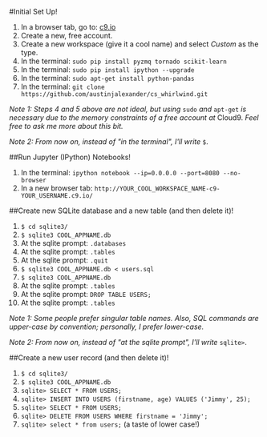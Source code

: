 #Initial Set Up!

1. In a browser tab, go to: <a href="https://c9.io/" target="_blank">c9.io</a>
2. Create a new, free account.
3. Create a new workspace (give it a cool name) and select _Custom_ as the type.
4. In the terminal: `sudo pip install pyzmq tornado scikit-learn`
5. In the terminal: `sudo pip install ipython --upgrade`
6. In the terminal: `sudo apt-get install python-pandas`
7. In the terminal: `git clone https://github.com/austinjalexander/cs_whirlwind.git`

_Note 1: Steps 4 and 5 above are not ideal, but using_ `sudo` _and_ `apt-get` _is necessary due to the memory constraints of a free account at_ Cloud9. _Feel free to ask me more about this bit._

_Note 2: From now on, instead of "in the terminal", I'll write_ `$`.


##Run Jupyter (IPython) Notebooks!

1. In the terminal: `ipython notebook --ip=0.0.0.0 --port=8080 --no-browser`
2. In a new browser tab: `http://YOUR_COOL_WORKSPACE_NAME-c9-YOUR_USERNAME.c9.io/`


##Create new SQLite database and a new table (and then delete it)!

1. `$ cd sqlite3/`
2. `$ sqlite3 COOL_APPNAME.db`
3. At the sqlite prompt: `.databases`
4. At the sqlite prompt: `.tables`
5. At the sqlite prompt: `.quit`
6. `$ sqlite3 COOL_APPNAME.db < users.sql`
7. `$ sqlite3 COOL_APPNAME.db`
8. At the sqlite prompt: `.tables`
9. At the sqlite prompt: `DROP TABLE USERS;`
10. At the sqlite prompt: `.tables`

_Note 1: Some people prefer singular table names. Also, SQL commands are upper-case by convention; personally, I prefer lower-case._

_Note 2: From now on, instead of "at the sqlite prompt", I'll write_ `sqlite>`.

##Create a new user record (and then delete it)!

1. `$ cd sqlite3/`
2. `$ sqlite3 COOL_APPNAME.db`
3. `sqlite> SELECT * FROM USERS;`
4. `sqlite> INSERT INTO USERS (firstname, age) VALUES ('Jimmy', 25);`
5. `sqlite> SELECT * FROM USERS;`
6. `sqlite> DELETE FROM USERS WHERE firstname = 'Jimmy';`
7. `sqlite> select * from users;` (a taste of lower case!)



